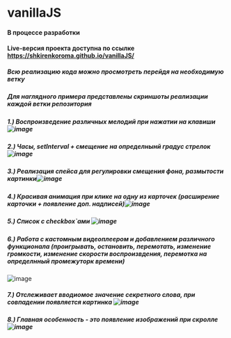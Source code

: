 # vanillaJS
#### В процессе разработки
#### Live-версия проекта доступна по ссылке https://shkirenkoroma.github.io/vanillaJS/
##### Всю реализацию кода можно просмотреть перейдя на необходимую ветку
##### Для наглядного примера представлены скриншоты реализации каждой ветки репозитория
##### 1.) Воспроизведение различных мелодий при нажатии на клавиши![image](https://user-images.githubusercontent.com/61347452/233421998-5f89f857-6469-439f-8498-9a5eed51f01f.png)
##### 2.) Часы, setInterval + смещение на определнынй градус стрелок![image](https://user-images.githubusercontent.com/61347452/233424636-571bc5cb-7fbe-4ef7-a8d7-f993068b4446.png)
##### 3.) Реализация спейса для регулировки смещения фона, размытости картинки![image](https://user-images.githubusercontent.com/61347452/233745423-5e7a7038-5e7f-46d2-a841-12d1c4adc35e.png)
##### 4.) Красивая анимация при клике на одну из карточек (расширение карточки + появление доп. надписей)![image](https://user-images.githubusercontent.com/61347452/234125911-018de41d-19dd-4db5-83db-513cdce3616e.png)
##### 5.) Список с checkbox`ами ![image](https://user-images.githubusercontent.com/61347452/236336480-6ca52486-f0e6-46d0-b1c1-8594ff395a0c.png)
##### 6.) Работа с кастомным видеоплеером и добавлением различного функционала (проигрывать, остановить, перемотать, изменение громкости, изменение скорости воспроизвдения, перемотка на определнный промежуторк времени)
![image](https://user-images.githubusercontent.com/61347452/236621747-4f812554-e9d7-42d4-9ac4-e0414723c41f.png)
##### 7.) Отслеживает вводиомое значение секретного слова, при совпадении появляется картинка ![image](https://user-images.githubusercontent.com/61347452/236640255-c16627ff-02c0-4039-b9f0-707881406ab8.png)
##### 8.) Главная особенность - это появление изображений при скролле ![image](https://user-images.githubusercontent.com/61347452/236640922-4df0e677-2b58-4204-b018-0e1d93f815fa.png)
